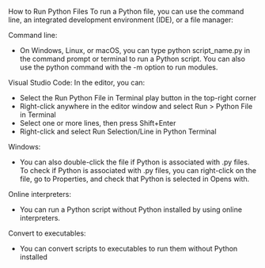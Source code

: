 How to Run Python Files
To run a Python file, you can use the command line, an integrated development environment (IDE), or a file manager: 

Command line:
- On Windows, Linux, or macOS, you can type python script_name.py in the command prompt or terminal to run a Python script. You can also use the python command with the -m option to run modules. 

Visual Studio Code:
In the editor, you can:
- Select the Run Python File in Terminal play button in the top-right corner 
- Right-click anywhere in the editor window and select Run > Python File in Terminal 
- Select one or more lines, then press Shift+Enter 
- Right-click and select Run Selection/Line in Python Terminal 

Windows:
- You can also double-click the file if Python is associated with .py files. To check if Python is associated with .py files, you can right-click on the file, go to Properties, and check that Python is selected in Opens with. 

Online interpreters:
- You can run a Python script without Python installed by using online interpreters. 

Convert to executables:
- You can convert scripts to executables to run them without Python installed
